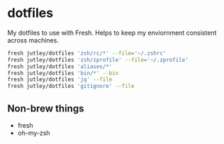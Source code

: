 # dotfiles

My dotfiles to use with Fresh. Helps to keep my enviornment consistent across machines.

```sh
fresh jutley/dotfiles 'zsh/rc/*' --file='~/.zshrc'
fresh jutley/dotfiles 'zsh/zprofile' --file='~/.zprofile'
fresh jutley/dotfiles 'aliases/*'
fresh jutley/dotfiles 'bin/*' --bin
fresh jutley/dotfiles 'jq' --file
fresh jutley/dotfiles 'gitignore' --file
```

## Non-brew things

* fresh
* oh-my-zsh
